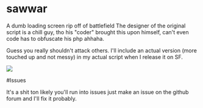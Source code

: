 # sawwar
A dumb loading screen rip off of battlefield
The designer of the original script is a chill guy, tho his "coder" brought this upon himself, can't even code has to obfuscate his php ahhaha.

Guess you really shouldn't attack others.
I'll include an actual version (more touched up and not messy) in my actual script when I release it on SF.

![](http://i.lunaversity.xyz/4098.jpg)

#Issues

It's a shit ton likely you'll run into issues just make an issue on the github forum and I'll fix it probably.
